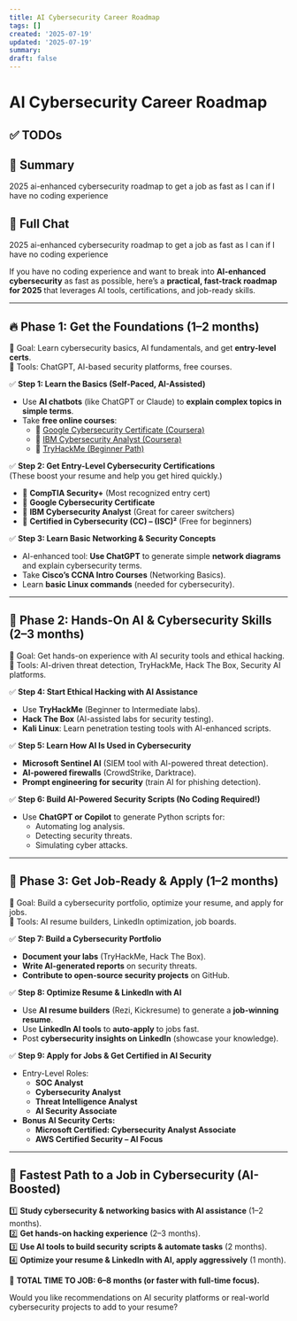 ```yaml
---
title: AI Cybersecurity Career Roadmap
tags: []
created: '2025-07-19'
updated: '2025-07-19'
summary:
draft: false
---
```


# AI Cybersecurity Career Roadmap

## ✅ TODOs


## 📌 Summary
2025 ai-enhanced cybersecurity roadmap to get a job as fast as I can if I have no coding experience

## 🧠 Full Chat


2025 ai-enhanced cybersecurity roadmap to get a job as fast as I can if I have no coding experience



If you have no coding experience and want to break into **AI-enhanced cybersecurity** as fast as possible, here’s a **practical, fast-track roadmap for 2025** that leverages AI tools, certifications, and job-ready skills.  

---

## 🔥 **Phase 1: Get the Foundations (1–2 months)**
🔹 Goal: Learn cybersecurity basics, AI fundamentals, and get **entry-level certs**.  
🔹 Tools: ChatGPT, AI-based security platforms, free courses.  

✅ **Step 1: Learn the Basics (Self-Paced, AI-Assisted)**  
- Use **AI chatbots** (like ChatGPT or Claude) to **explain complex topics in simple terms**.  
- Take **free online courses**:  
  - 🔹 [Google Cybersecurity Certificate (Coursera)](https://www.coursera.org/professional-certificates/google-cybersecurity)  
  - 🔹 [IBM Cybersecurity Analyst (Coursera)](https://www.coursera.org/professional-certificates/ibm-cybersecurity-analyst)  
  - 🔹 [TryHackMe (Beginner Path)](https://tryhackme.com/)  

✅ **Step 2: Get Entry-Level Cybersecurity Certifications**  
(These boost your resume and help you get hired quickly.)  
- 🎯 **CompTIA Security+** (Most recognized entry cert)  
- 🎯 **Google Cybersecurity Certificate**  
- 🎯 **IBM Cybersecurity Analyst** (Great for career switchers)  
- 🎯 **Certified in Cybersecurity (CC) – (ISC)²** (Free for beginners)  

✅ **Step 3: Learn Basic Networking & Security Concepts**  
- AI-enhanced tool: **Use ChatGPT** to generate simple **network diagrams** and explain cybersecurity terms.  
- Take **Cisco’s CCNA Intro Courses** (Networking Basics).  
- Learn **basic Linux commands** (needed for cybersecurity).  

---

## 🚀 **Phase 2: Hands-On AI & Cybersecurity Skills (2–3 months)**
🔹 Goal: Get hands-on experience with AI security tools and ethical hacking.  
🔹 Tools: AI-driven threat detection, TryHackMe, Hack The Box, Security AI platforms.  

✅ **Step 4: Start Ethical Hacking with AI Assistance**  
- Use **TryHackMe** (Beginner to Intermediate labs).  
- **Hack The Box** (AI-assisted labs for security testing).  
- **Kali Linux**: Learn penetration testing tools with AI-enhanced scripts.  

✅ **Step 5: Learn How AI Is Used in Cybersecurity**  
- **Microsoft Sentinel AI** (SIEM tool with AI-powered threat detection).  
- **AI-powered firewalls** (CrowdStrike, Darktrace).  
- **Prompt engineering for security** (train AI for phishing detection).  

✅ **Step 6: Build AI-Powered Security Scripts (No Coding Required!)**  
- Use **ChatGPT or Copilot** to generate Python scripts for:  
  - Automating log analysis.  
  - Detecting security threats.  
  - Simulating cyber attacks.  

---

## 🎯 **Phase 3: Get Job-Ready & Apply (1–2 months)**
🔹 Goal: Build a cybersecurity portfolio, optimize your resume, and apply for jobs.  
🔹 Tools: AI resume builders, LinkedIn optimization, job boards.  

✅ **Step 7: Build a Cybersecurity Portfolio**  
- **Document your labs** (TryHackMe, Hack The Box).  
- **Write AI-generated reports** on security threats.  
- **Contribute to open-source security projects** on GitHub.  

✅ **Step 8: Optimize Resume & LinkedIn with AI**  
- Use **AI resume builders** (Rezi, Kickresume) to generate a **job-winning resume**.  
- Use **LinkedIn AI tools** to **auto-apply** to jobs fast.  
- Post **cybersecurity insights on LinkedIn** (showcase your knowledge).  

✅ **Step 9: Apply for Jobs & Get Certified in AI Security**  
- Entry-Level Roles:  
  - **SOC Analyst**  
  - **Cybersecurity Analyst**  
  - **Threat Intelligence Analyst**  
  - **AI Security Associate**  
- **Bonus AI Security Certs:**  
  - **Microsoft Certified: Cybersecurity Analyst Associate**  
  - **AWS Certified Security – AI Focus**  

---

## 🎯 **Fastest Path to a Job in Cybersecurity (AI-Boosted)**
1️⃣ **Study cybersecurity & networking basics with AI assistance** (1–2 months).  
2️⃣ **Get hands-on hacking experience** (2–3 months).  
3️⃣ **Use AI tools to build security scripts & automate tasks** (2 months).  
4️⃣ **Optimize your resume & LinkedIn with AI, apply aggressively** (1 month).  

🚀 **TOTAL TIME TO JOB: 6–8 months (or faster with full-time focus).**  

Would you like recommendations on AI security platforms or real-world cybersecurity projects to add to your resume?